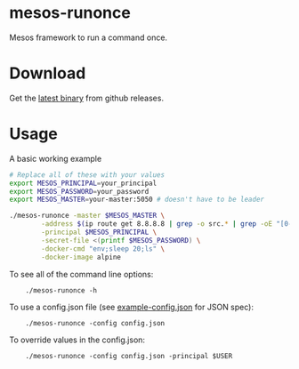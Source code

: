 # mesos-runonce
Mesos framework to run a command once.

# Download
Get the [latest binary](/../../releases/latest) from github releases.

# Usage
A basic working example

```bash
# Replace all of these with your values
export MESOS_PRINCIPAL=your_principal
export MESOS_PASSWORD=your_password
export MESOS_MASTER=your-master:5050 # doesn't have to be leader

./mesos-runonce -master $MESOS_MASTER \
        -address $(ip route get 8.8.8.8 | grep -o src.* | grep -oE "[0-9]+\.[0-9]+\.[0-9]+\.[0-9]+") \
        -principal $MESOS_PRINCIPAL \
        -secret-file <(printf $MESOS_PASSWORD) \
        -docker-cmd "env;sleep 20;ls" \
        -docker-image alpine
```

To see all of the command line options:

        ./mesos-runonce -h

To use a config.json file (see [example-config.json](example-config.json) for JSON spec):

        ./mesos-runonce -config config.json

To override values in the config.json:

        ./mesos-runonce -config config.json -principal $USER
